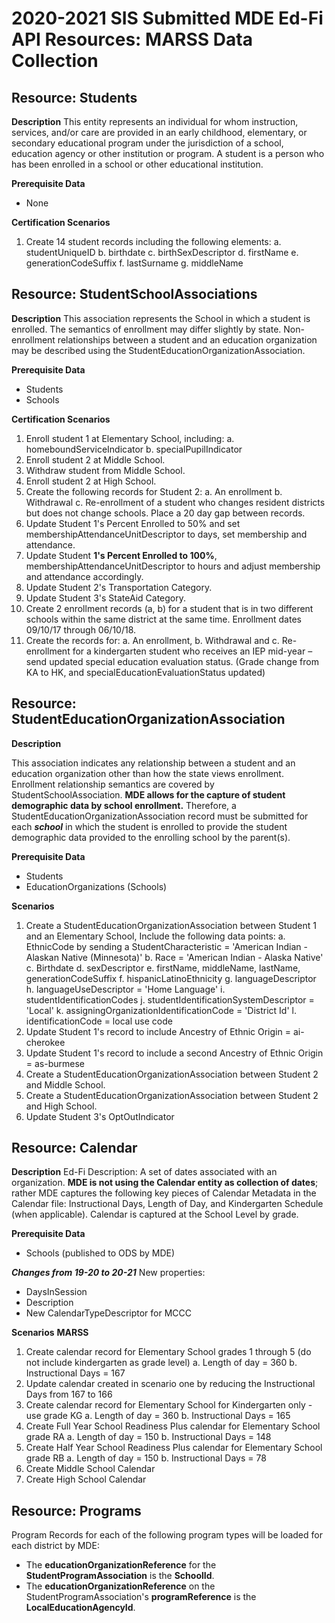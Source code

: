 # 2020-2021 SIS Submitted MDE Ed-Fi API Resources: MARSS Data Collection
## Resource: Students

**Description**
This entity represents an individual for whom instruction, services, and/or care are provided in an early childhood, elementary, or secondary educational program under the jurisdiction of a school, education agency or other institution or program. A student is a person who has been enrolled in a school or other educational institution.

**Prerequisite Data**
- None

**Certification Scenarios**
1.	Create 14 student records including the following elements:
    a.	studentUniqueID
    b.	birthdate
    c.	birthSexDescriptor
    d.	firstName
    e.	generationCodeSuffix
    f.	lastSurname
    g.	middleName

## Resource: StudentSchoolAssociations

**Description**
This association represents the School in which a student is enrolled. The semantics of enrollment may differ slightly by state. Non-enrollment relationships between a student and an education organization may be described using the StudentEducationOrganizationAssociation.

**Prerequisite Data**
- Students
- Schools

**Certification Scenarios**
1.	Enroll student 1 at Elementary School, including:
    a.	homeboundServiceIndicator
    b.	specialPupilIndicator
2.	Enroll student 2 at Middle School. 
3.	Withdraw student from Middle School.
4.	Enroll student 2 at High School.
5.	Create the following records for Student 2:
    a.	An enrollment
    b.	Withdrawal 
    c.	Re-enrollment of a student who changes resident districts but does not change schools.  Place a 20 day gap between records. 
6.	Update Student 1's Percent Enrolled to 50% and set membershipAttendanceUnitDescriptor to days, set membership and attendance.
7.	Update Student **1's Percent Enrolled to 100%**, membershipAttendanceUnitDescriptor to hours and adjust membership and attendance accordingly.
8.	Update Student 2's Transportation Category.
9.	Update Student 3's StateAid Category.
10.	Create 2 enrollment records (a, b) for a student that is in two different schools within the same district at the same time.  Enrollment dates 09/10/17 through 06/10/18.  
11.	Create the records for: 
    a.	An enrollment, 
    b.	Withdrawal and 
    c.	Re-enrollment for a kindergarten student who receives an IEP mid-year – send updated special education evaluation status. (Grade change from KA to HK, and specialEducationEvaluationStatus updated)

## Resource: StudentEducationOrganizationAssociation
**Description**

This association indicates any relationship between a student and an education organization other than how the state views enrollment. Enrollment relationship semantics are covered by StudentSchoolAssociation. **MDE allows for the capture of student demographic data by school enrollment.** Therefore, a StudentEducationOrganizationAssociation record must be submitted for each ***school*** in which the student is enrolled to provide the student demographic data provided to the enrolling school by the parent(s). 

**Prerequisite Data**
- Students
- EducationOrganizations (Schools)

**Scenarios**
1.	Create a StudentEducationOrganizationAssociation between Student 1 and an Elementary School, Include the following data points:
    a.	EthnicCode by sending a StudentCharacteristic = 'American Indian - Alaskan Native (Minnesota)'
    b.	Race = 'American Indian - Alaska Native'
    c.	Birthdate
    d.	sexDescriptor
    e.	firstName, middleName, lastName, generationCodeSuffix
    f.	hispanicLatinoEthnicity
    g.	languageDescriptor
    h.	languageUseDescriptor = 'Home Language'
    i.	studentIdentificationCodes
    j.	studentIdentificationSystemDescriptor = 'Local'
    k.	assigningOrganizationIdentificationCode = 'District Id'
    l.	identificationCode = local use code
2.	Update Student 1's record to include Ancestry of Ethnic Origin = ai-cherokee
3.	Update Student 1's record to include a second Ancestry of Ethnic Origin = as-burmese
4.	Create a StudentEducationOrganizationAssociation between Student 2 and Middle School.
5.	Create a StudentEducationOrganizationAssociation between Student 2 and High School.
6.	Update Student 3's OptOutIndicator

## Resource: Calendar

**Description**
Ed-Fi Description: A set of dates associated with an organization. **MDE is not using the Calendar entity as collection of dates**; rather MDE captures the following key pieces of Calendar Metadata in the Calendar file: Instructional Days, Length of Day, and Kindergarten Schedule (when applicable). Calendar is captured at the School Level by grade. 

**Prerequisite Data**
- Schools (published to ODS by MDE)

***Changes from 19-20 to 20-21***
New properties: 
- DaysInSession
- Description
- New CalendarTypeDescriptor for MCCC

**Scenarios**
**MARSS**

1.	Create calendar record for Elementary School grades 1 through 5 (do not include kindergarten as grade level)
    a.	Length of day = 360
    b.	Instructional Days = 167
2.	Update calendar created in scenario one by reducing the Instructional Days from 167 to 166
3.	Create calendar record for Elementary School for Kindergarten only - use grade KG
    a.	Length of day = 360
    b.	Instructional Days = 165
4.	Create Full Year School Readiness Plus calendar for Elementary School grade RA
    a.	Length of day = 150
    b.	Instructional Days = 148
5.	Create Half Year School Readiness Plus calendar for Elementary School grade RB
    a.	Length of day = 150
    b.	Instructional Days = 78
6.	Create Middle School Calendar
7.	Create High School Calendar

## Resource: Programs

Program Records for each of the following program types will be loaded for each district by MDE:
- The **educationOrganizationReference** for the **StudentProgramAssociation** is the **SchoolId**.  
- The **educationOrganizationReference** on the StudentProgramAssociation's **programReference** is the **LocalEducationAgencyId**.


